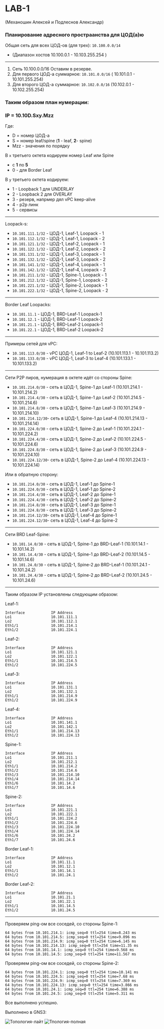 # LAB-1
(Механошин Алексей и Подлеснов Александр)

### Планирование адресного простраанства для ЦОД(а)ю

Общая сеть для всех ЦОД-ов (для трех): ```10.100.0.0/14```
 -  (Диапазон хостов 10.100.0.1 - 10.103.255.254 )

---


1) Сеть 10.100.0.0/16 Оставим в резерве.
2) Для первого ЦОД-а суммарное: ```10.101.0.0/16``` ( 10.101.0.1 - 10.101.255.254)
3) Для второго ЦОД-а суммарное: ```10.102.0.0/16``` (10.102.0.1 - 10.102.255.254)

### Таким образом план нумерации:

### IP = 10.10**D**.**S**xy.**M**zz

Где:
* D = номер ЦОД-а
* S = номер leaf/spine (**1** - leaf, **2**- spine)
* Mzz - значения по порядку 

В ```x``` третьего октета кодируем номер Leaf или Spine
* с **1** по **5**
* 0 - для Border Leaf

В ```y``` третьего октета кодируем:
* 1 - Loopback 1 для UNDERLAY 
* 2 - Loopback 2 для OVERLAY
* 3 - резерв, напрмер дял vPC keep-alive
* 4 - p2p линк
* 5 - сервисы

---
Loopack-s:

* ```10.101.111.1/32``` - ЦОД-1, Leaf-1,  Loopack - 1
* ```10.101.112.1/32``` - ЦОД-1, Leaf-1,  Loopack - 2
* ```10.101.121.1/32``` - ЦОД-1, Leaf-2,  Loopack - 1
* ```10.101.122.1/32``` - ЦОД-1, Leaf-2,  Loopack - 2
* ```10.101.131.1/32``` - ЦОД-1, Leaf-3,  Loopack - 1
* ```10.101.132.1/32``` - ЦОД-1, Leaf-3,  Loopack - 2
* ```10.101.141.1/32``` - ЦОД-1, Leaf-4,  Loopack - 1
* ```10.101.142.1/32``` - ЦОД-1, Leaf-4,  Loopack - 2
* ```10.101.211.1/32``` - ЦОД-1, Spine-1, Loopack - 1
* ```10.101.212.1/32``` - ЦОД-1, Spine-1, Loopack - 2
* ```10.101.221.1/32``` - ЦОД-1, Spine-2, Loopack - 1
* ```10.101.222.1/32``` - ЦОД-1, Spine-2, Loopack - 2

---
Border Leaf Loopacks:

* ```10.101.11.1``` - ЦОД-1, BRD-Leaf-1 Loopack-1
* ```10.101.12.1``` - ЦОД-1, BRD-Leaf-1 Loopack-2
* ```10.101.21.1``` - ЦОД-1, BRD-Leaf-2 Loopack-1
* ```10.101.22.1``` - ЦОД-1, BRD-Leaf-2 Loopack-2

---
Примеры сетей для vPC:

* ```10.101.113.0/30``` - vPC ЦОД-1, Leaf-1 to Leaf-2 (10.101.113.1 - 10.101.113.2)
* ```10.101.133.0/30``` - vPC ЦОД-1, Leaf-3 to Leaf-4 (10.101.133.1 - 10.101.133.2)

---
Cети P2P пиров, нумерация в октете идёт со стороны Spine:

* ```10.101.214.0/30``` - сеть в ЦОД-1, Spine-1 до Leaf-1 (10.101.214.1  - 10.101.214.2)
* ```10.101.214.4/30``` - сеть в ЦОД-1, Spine-1 до Leaf-2 (10.101.214.5  - 10.101.214.6)
* ```10.101.214.8/30``` - сеть в ЦОД-1, Spine-1 до Leaf-3 (10.101.214.9  - 10.101.214.10)
* ```10.101.214.12/30```- сеть в ЦОД-1, Spine-1 до Leaf-4 (10.101.214.13 - 10.101.214.14)
* ```10.101.224.0/30``` - сеть в ЦОД-1, Spine-2 до Leaf-1 (10.101.224.1  - 10.101.224.2)
* ```10.101.224.4/30``` - сеть в ЦОД-1, Spine-2 до Leaf-2 (10.101.224.5  - 10.101.224.6)
* ```10.101.224.8/30``` - сеть в ЦОД-1, Spine-2 до Leaf-3 (10.101.224.9  - 10.101.224.10)
* ```10.101.224.12/30```- сеть в ЦОД-1, Spine-2 до Leaf-4 (10.101.224.13 - 10.101.224.14)

Или в обратную сторону:
* ```10.101.214.0/30``` - сеть в ЦОД-1, Leaf-1 до Spine-1
* ```10.101.224.0/30``` - сеть в ЦОД-1, Leaf-1 до Spine-2
* ```10.101.214.4/30``` - сеть в ЦОД-1, Leaf-2 до Spine-1
* ```10.101.224.4/30``` - сеть в ЦОД-1, Leaf-2 до Spine-2
* ```10.101.214.8/30``` - сеть в ЦОД-1, Leaf-3 до Spine-1
* ```10.101.224.8/30``` - сеть в ЦОД-1, Leaf-3 до Spine-2
* ```10.101.214.12/30```- сеть в ЦОД-1, Leaf-4 до Spine-1
* ```10.101.224.12/30```- сеть в ЦОД-1, Leaf-4 до Spine-2

---
Сети BRD Leaf-Spine:
* ```10.101.14.0/30```  - сеть в ЦОД-1, Spine-1 до BRD-Leaf-1 (10.101.14.1 - 10.101.14.2)
* ```10.101.14.4/30```  - сеть в ЦОД-1, Spine-1 до BRD-Leaf-2 (10.101.14.5 - 10.101.14.6)
* ```10.101.24.0/30```  - сеть в ЦОД-1, Spine-2 до BRD-Leaf-1 (10.101.24.1 - 10.101.24.2)
* ```10.101.24.4/30```  - сеть в ЦОД-1, Spine-2 до BRD-Leaf-2 (10.101.24.5 - 10.101.24.6)

---

Таким образом IP установлены следующим образом:

Leaf-1:
```
Interface            IP Address
Lo1                  10.101.111.1
Lo2                  10.101.112.1
Eth1/1               10.101.214.1
Eth1/2               10.101.224.1
```
Leaf-2:
```
Interface            IP Address
Lo1                  10.101.121.1
Lo2                  10.101.122.1
Eth1/1               10.101.214.5
Eth1/2               10.101.224.5
```
Leaf-3:
```
Interface            IP Address
Lo1                  10.101.131.1
Lo2                  10.101.132.1
Eth1/1               10.101.214.9
Eth1/2               10.101.224.9
```
Leaf-4:
```
Interface            IP Address
Lo1                  10.101.141.1
Lo2                  10.101.142.1
Eth1/1               10.101.214.13
Eth1/2               10.101.224.13
```

Spine-1:
```
Interface            IP Address
Lo1                  10.101.211.1
Lo2                  10.101.212.1
Eth1/1               10.101.214.2
Eth1/2               10.101.214.6
Eth1/3               10.101.214.10
Eth1/4               10.101.214.14
Eth1/6               10.101.14.2
Eth1/7               10.101.14.6
```

Spine-2:
```
Interface            IP Address
Lo1                  10.101.221.1
Lo2                  10.101.222.1
Eth1/1               10.101.224.2
Eth1/2               10.101.224.6
Eth1/3               10.101.224.10
Eth1/4               10.101.224.14
Eth1/6               10.101.24.2
Eth1/7               10.101.24.6
```

Border Leaf-1:
```
Interface            IP Address
Lo1                  10.101.11.1
Lo2                  10.101.12.1
Eth1/1               10.101.14.1
Eth1/2               10.101.24.1
```

Border Leaf-2:
```
Interface            IP Address
Lo1                  10.101.21.1
Lo2                  10.101.22.1
Eth1/1               10.101.14.5
Eth1/2               10.101.24.5
```

---

Проверяем ping-ом все соседей, со стороны Spine-1:
```
64 bytes from 10.101.214.1: icmp_seq=0 ttl=254 time=8.243 ms
64 bytes from 10.101.214.5: icmp_seq=0 ttl=254 time=9.096 ms
64 bytes from 10.101.214.9: icmp_seq=0 ttl=254 time=6.145 ms
64 bytes from 10.101.214.13: icmp_seq=0 ttl=254 time=11.35 ms
64 bytes from 10.101.14.1: icmp_seq=0 ttl=254 time=9.568 ms
64 bytes from 10.101.14.5: icmp_seq=0 ttl=254 time=11.567 ms
```
Проверяем ping-ом все соседей, со стороны Spine-2:
```
64 bytes from 10.101.224.1: icmp_seq=0 ttl=254 time=10.141 ms
64 bytes from 10.101.224.5: icmp_seq=0 ttl=254 time=7.68 ms
64 bytes from 10.101.224.9: icmp_seq=0 ttl=254 time=7.369 ms
64 bytes from 10.101.224.13: icmp_seq=0 ttl=254 time=3.866 ms
64 bytes from 10.101.24.1: icmp_seq=0 ttl=254 time=6.388 ms
64 bytes from 10.101.24.5: icmp_seq=0 ttl=254 time=5.311 ms
```
Все выполнено успешно.

Выполнено в GNS3:

![Топология-лайт](images/otus-lab1.png)
![Тпология-полная](images/otus-lab1-full.png)
